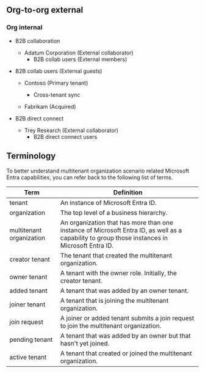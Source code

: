 ## Org-to-org external
### Org internal

- B2B collaboration
  - Adatum Corporation (External collaborator)
    - B2B collab users (External members)

- B2B collab users (External guests)
  - Contoso (Primary tenant)
    - Cross-tenant sync
  
  - Fabrikam (Acquired)

- B2B direct connect
  - Trey Research (External collaborator)
    - B2B direct connect users

## Terminology

To better understand multitenant organization scenario related Microsoft Entra capabilities, you can refer back to the following list of terms.

| Term             | Definition                                                                                       |
| ---------------- | ------------------------------------------------------------------------------------------------ |
| tenant           | An instance of Microsoft Entra ID.                                                               |
| organization     | The top level of a business hierarchy.                                                           |
| multitenant organization | An organization that has more than one instance of Microsoft Entra ID, as well as a capability to group those instances in Microsoft Entra ID. |
| creator tenant   | The tenant that created the multitenant organization.                                            |
| owner tenant     | A tenant with the owner role. Initially, the creator tenant.                                     |
| added tenant     | A tenant that was added by an owner tenant.                                                      |
| joiner tenant    | A tenant that is joining the multitenant organization.                                           |
| join request     | A joiner or added tenant submits a join request to join the multitenant organization.            |
| pending tenant   | A tenant that was added by an owner but that hasn't yet joined.                                  |
| active tenant    | A tenant that created or joined the multitenant organization.                                    |